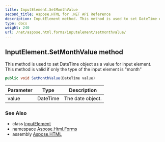 ```yaml
---
title: InputElement.SetMonthValue
second_title: Aspose.HTML for .NET API Reference
description: InputElement method. This method is used to set DateTime object as a value for input element. This method is valid if only the type of the input element is month
type: docs
weight: 240
url: /net/aspose.html.forms/inputelement/setmonthvalue/
---
```

## InputElement.SetMonthValue method

This method is used to set DateTime object as a value for input element. This method is valid if only the type of the input element is "month"

```csharp
public void SetMonthValue(DateTime value)
```

| Parameter | Type | Description |
| --- | --- | --- |
| value | DateTime | The date object. |

### See Also

* class [InputElement](../)
* namespace [Aspose.Html.Forms](../../inputelement/)
* assembly [Aspose.HTML](../../../)
